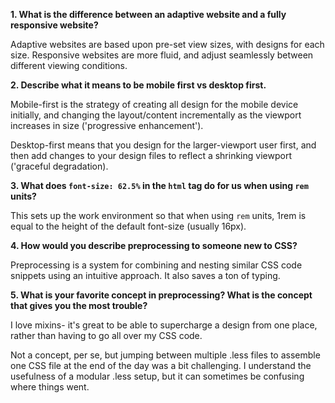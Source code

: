 **1. What is the difference between an adaptive website and a fully responsive website?**

Adaptive websites are based upon pre-set view sizes, with designs for each size. Responsive websites are more fluid, and adjust seamlessly between different viewing conditions.

**2. Describe what it means to be mobile first vs desktop first.**

Mobile-first is the strategy of creating all design for the mobile device initially, and changing the layout/content incrementally as the viewport increases in size ('progressive enhancement').

Desktop-first means that you design for the larger-viewport user first, and then add changes to your design files to reflect a shrinking viewport ('graceful degradation).

**3. What does `font-size: 62.5%` in the `html` tag do for us when using `rem` units?**

This sets up the work environment so that when using `rem` units, 1rem is equal to the height of the default font-size (usually 16px).

**4. How would you describe preprocessing to someone new to CSS?**

Preprocessing is a system for combining and nesting similar CSS code snippets using an intuitive approach. It also saves a ton of typing.

**5. What is your favorite concept in preprocessing? What is the concept that gives you the most trouble?**

I love mixins- it's great to be able to supercharge a design from one place, rather than having to go all over my CSS code.

Not a concept, per se, but jumping between multiple .less files to assemble one CSS file at the end of the day was a bit challenging. I understand the usefulness of a modular .less setup, but it can sometimes be confusing where things went.
